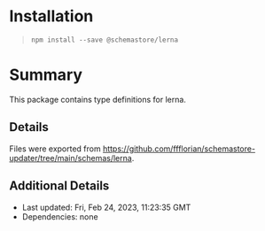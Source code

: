# Installation
> `npm install --save @schemastore/lerna`

# Summary
This package contains type definitions for lerna.

## Details
Files were exported from https://github.com/ffflorian/schemastore-updater/tree/main/schemas/lerna.

## Additional Details
* Last updated: Fri, Feb 24, 2023, 11:23:35 GMT
* Dependencies: none
